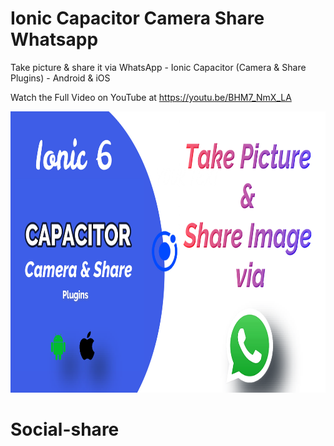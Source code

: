 # Ionic Capacitor Camera Share Whatsapp
 Take picture & share it via WhatsApp - Ionic Capacitor (Camera & Share Plugins) - Android & iOS
 
 Watch the Full Video on YouTube at https://youtu.be/BHM7_NmX_LA

<img src="https://github.com/Nykz/Ionic-Capacitor-Camera-Share-Whatsapp/blob/main/thumbnail.png" width="800" height="450" />
 
 

# Social-share
